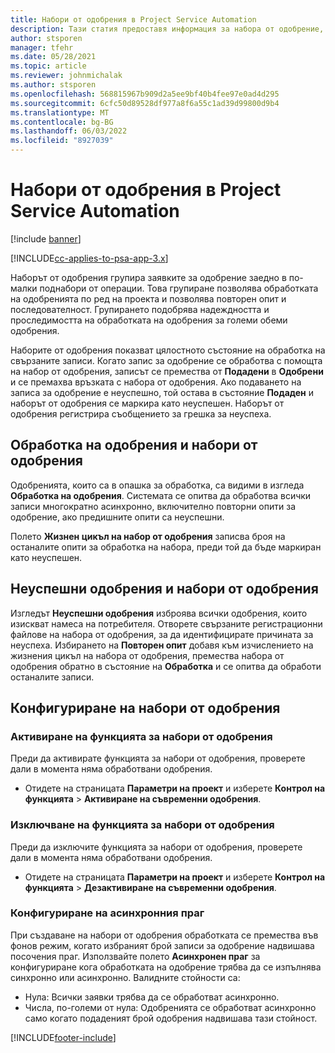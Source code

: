 ```yaml
---
title: Набори от одобрения в Project Service Automation
description: Тази статия предоставя информация за набора от одобрение, заявките и подгрупите на тези операции.
author: stsporen
manager: tfehr
ms.date: 05/28/2021
ms.topic: article
ms.reviewer: johnmichalak
ms.author: stsporen
ms.openlocfilehash: 568815967b909d2a5ee9bf40b4fee97e0ad4d295
ms.sourcegitcommit: 6cfc50d89528df977a8f6a55c1ad39d99800d9b4
ms.translationtype: MT
ms.contentlocale: bg-BG
ms.lasthandoff: 06/03/2022
ms.locfileid: "8927039"
---
```

# <a name="approval-sets-in-project-service-automation"></a>Набори от одобрения в Project Service Automation

[!include [banner](../includes/psa-now-project-operations.md)]

[!INCLUDE[cc-applies-to-psa-app-3.x](../includes/cc-applies-to-psa-app-3x.md)]

Наборът от одобрения групира заявките за одобрение заедно в по-малки поднабори от операции. Това групиране позволява обработката на одобренията по ред на проекта и позволява повторен опит и последователност. Групирането подобрява надеждността и проследимостта на обработката на одобрения за големи обеми одобрения.

Наборите от одобрения показват цялостното състояние на обработка на свързаните записи. Когато запис за одобрение се обработва с помощта на набор от одобрения, записът се премества от **Подадени** в **Одобрени** и се премахва връзката с набора от одобрения. Ако подаването на записа за одобрение е неуспешно, той остава в състояние **Подаден** и наборът от одобрения се маркира като неуспешен. Наборът от одобрения регистрира съобщението за грешка за неуспеха.

## <a name="processing-approvals-and-approval-sets"></a>Обработка на одобрения и набори от одобрения
Одобренията, които са в опашка за обработка, са видими в изгледа **Обработка на одобрения**. Системата се опитва да обработва всички записи многократно асинхронно, включително повторни опити за одобрение, ако предишните опити са неуспешни.

Полето **Жизнен цикъл на набор от одобрения** записва броя на останалите опити за обработка на набора, преди той да бъде маркиран като неуспешен.

## <a name="failed-approvals-and-approval-sets"></a>Неуспешни одобрения и набори от одобрения
Изгледът **Неуспешни одобрения** изброява всички одобрения, които изискват намеса на потребителя. Отворете свързаните регистрационни файлове на набора от одобрения, за да идентифицирате причината за неуспеха.
Избирането на **Повторен опит** добавя към изчислението на жизнения цикъл на набора от одобрения, премества набора от одобрения обратно в състояние на **Обработка** и се опитва да обработи останалите записи.

## <a name="configure-approval-sets"></a>Конфигуриране на набори от одобрения

###  <a name="enable-the-approval-sets-feature"></a>Активиране на функцията за набори от одобрения
Преди да активирате функцията за набори от одобрения, проверете дали в момента няма обработвани одобрения.

- Отидете на страницата **Параметри на проект** и изберете **Контрол на функцията** > **Активиране на съвременни одобрения**.

### <a name="turn-off-the-approval-sets-feature"></a>Изключване на функцията за набори от одобрения
Преди да изключите функцията за набори от одобрения, проверете дали в момента няма обработвани одобрения.

- Отидете на страницата **Параметри на проект** и изберете **Контрол на функцията** > **Дезактивиране на съвременни одобрения**.

### <a name="configuring-the-asynchronous-threshold"></a>Конфигуриране на асинхронния праг 
При създаване на набори от одобрения обработката се премества във фонов режим, когато избраният брой записи за одобрение надвишава посочения праг. Използвайте полето **Асинхронен праг** за конфигуриране кога обработката на одобрение трябва да се изпълнява синхронно или асинхронно.
Валидните стойности са:

  - Нула: Всички заявки трябва да се обработват асинхронно. 
  - Числа, по-големи от нула: Одобренията се обработват асинхронно само когато подаденият брой одобрения надвишава тази стойност.

[!INCLUDE[footer-include](../includes/footer-banner.md)]
